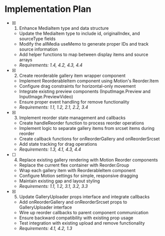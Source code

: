 # Implementation Plan

- [x] 1. Enhance MediaItem type and data structure

  - Update the MediaItem type to include id, originalIndex, and sourceType fields
  - Modify the allMedia useMemo to generate proper IDs and track source information
  - Add helper functions to map between display items and source arrays
  - _Requirements: 1.4, 4.2, 4.3, 4.4_

- [x] 2. Create reorderable gallery item wrapper component

  - Implement ReorderableItem component using Motion's Reorder.Item
  - Configure drag constraints for horizontal-only movement
  - Integrate existing preview components (InputImage.Preview and InputImage.PreviewVideo)
  - Ensure proper event handling for remove functionality
  - _Requirements: 1.1, 1.2, 2.1, 2.2, 3.4_

- [x] 3. Implement reorder state management and callbacks

  - Create handleReorder function to process reorder operations
  - Implement logic to separate gallery items from srcset items during reorder
  - Create callback functions for onReorderGallery and onReorderSrcset
  - Add state tracking for drag operations
  - _Requirements: 1.3, 4.1, 4.3, 4.4_

- [ ] 4. Replace existing gallery rendering with Motion Reorder components

  - Replace the current flex container with Reorder.Group
  - Wrap each gallery item with ReorderableItem component
  - Configure Motion settings for simple, responsive dragging
  - Maintain existing gap and layout styling
  - _Requirements: 1.1, 1.2, 3.1, 3.2, 3.3_

- [x] 5. Update GalleryUploader props interface and integrate callbacks

  - Add onReorderGallery and onReorderSrcset props to GalleryUploader interface
  - Wire up reorder callbacks to parent component communication
  - Ensure backward compatibility with existing prop usage
  - Test integration with existing upload and remove functionality
  - _Requirements: 4.1, 4.2, 1.3_
